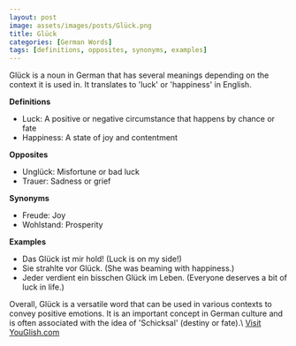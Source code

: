```yaml
---
layout: post
image: assets/images/posts/Glück.png
title: Glück
categories: [German Words]
tags: [definitions, opposites, synonyms, examples]
---
```


Glück is a noun in German that has several meanings depending on the context it is used in. It translates to 'luck' or 'happiness' in English.

**Definitions**
- Luck: A positive or negative circumstance that happens by chance or fate
- Happiness: A state of joy and contentment

**Opposites**
- Unglück: Misfortune or bad luck
- Trauer: Sadness or grief

**Synonyms**
- Freude: Joy
- Wohlstand: Prosperity

**Examples**
- Das Glück ist mir hold! (Luck is on my side!)
- Sie strahlte vor Glück. (She was beaming with happiness.)
- Jeder verdient ein bisschen Glück im Leben. (Everyone deserves a bit of luck in life.)

Overall, Glück is a versatile word that can be used in various contexts to convey positive emotions. It is an important concept in German culture and is often associated with the idea of 'Schicksal' (destiny or fate).\ <a id="yg-widget-0" class="youglish-widget" data-query="Glück" data-lang="german" data-components="8412" data-auto-start="0" data-bkg-color="theme_light" data-title="How%20to%20pronounce%20Glück%20in%20German"  rel="nofollow" href="https://youglish.com">Visit YouGlish.com</a><script async src="https://youglish.com/public/emb/widget.js" charset="utf-8"></script>